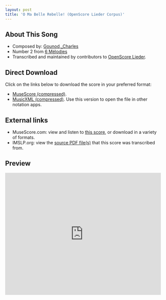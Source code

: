 ```yaml
---
layout: post
title: 'O Ma Belle Rebelle! (OpenScore Lieder Corpus)'
---
```


## About This Song

- Composed by: [Gounod,_Charles](https://fourscoreandmore.org/openscore/lieder/Gounod,_Charles)
- Number 2 from [6 Mélodies](https://fourscoreandmore.org/openscore/lieder/Gounod,_Charles/6_Mélodies)
- Transcribed and maintained by contributors to [OpenScore Lieder].

[OpenScore Lieder]: https://musescore.com/openscore-lieder-corpus

## Direct Download

Click on the links below to download the score in your preferred format:
- [MuseScore (compressed)](https://github.com/openscore/lieder/blob/main/scores/Gounod,_Charles/6_Mélodies/2_O_Ma_Belle_Rebelle!/lc5079373.mscz?raw=true).
- [MusicXML (compressed)](https://github.com/openscore/lieder/blob/main/scores/Gounod,_Charles/6_Mélodies/2_O_Ma_Belle_Rebelle!/lc5079373.mxl?raw=true). Use this version to open the file in other notation apps.

## External links

- MuseScore.com: view and listen to [this score][MuseScore], or download in a variety of formats.
- IMSLP.org: view the [source PDF file(s)][IMSLP] that this score was transcribed from.

[MuseScore]: https://musescore.com/score/5079373
[IMSLP]: https://imslp.org/wiki/Special:ReverseLookup/518017

## Preview

<iframe width="100%" height="394" src="https://musescore.com/openscore-lieder-corpus/scores/5079373/embed" frameborder="0" allowfullscreen allow="autoplay; fullscreen"></iframe>
